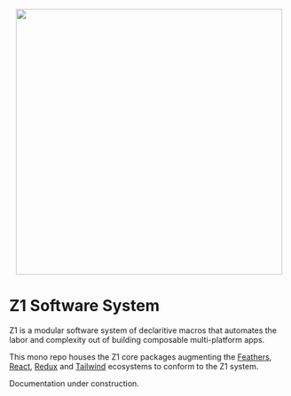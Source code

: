 <p align="center"><img align="center" style="width:480px;max-width:480px" width="480px" src="https://rawcdn.githack.com/SaucecodeOfficial/zero-one-core/17207f1792105cbc32079ff7eb157c591eaf2501/logo-text.png"/></p>

# Z1 Software System

Z1 is a modular software system of declaritive macros that automates the labor and complexity out of building composable multi-platform apps.

This mono repo houses the Z1 core packages augmenting the [Feathers](https://feathersjs.com/), [React](https://reactjs.org/), [Redux](https://redux.js.org/) and [Tailwind](https://tailwindcss.com/) ecosystems to conform to the Z1 system.

Documentation under construction. 
